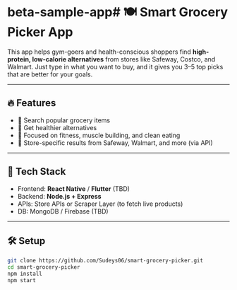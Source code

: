 # beta-sample-app# 🍽️ Smart Grocery Picker App

This app helps gym-goers and health-conscious shoppers find **high-protein, low-calorie alternatives** from stores like Safeway, Costco, and Walmart. Just type in what you want to buy, and it gives you 3–5 top picks that are better for your goals.

---

## 🔥 Features

- 🛒 Search popular grocery items
- 🧠 Get healthier alternatives
- 💪 Focused on fitness, muscle building, and clean eating
- 🧩 Store-specific results from Safeway, Walmart, and more (via API)

---

## 🚀 Tech Stack

- Frontend: **React Native** / **Flutter** (TBD)
- Backend: **Node.js + Express**
- APIs: Store APIs or Scraper Layer (to fetch live products)
- DB: MongoDB / Firebase (TBD)

---

## 🛠️ Setup

```bash
git clone https://github.com/Sudeys06/smart-grocery-picker.git
cd smart-grocery-picker
npm install
npm start
